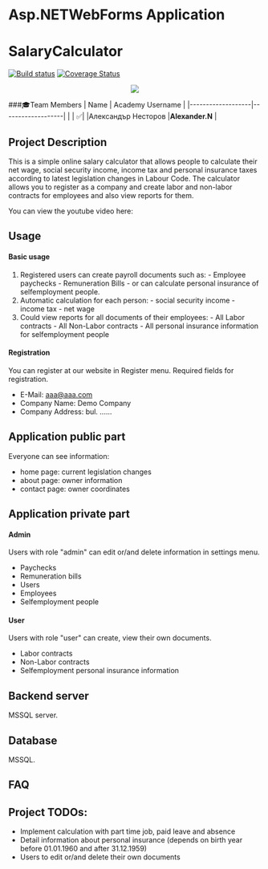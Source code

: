 # Asp.NETWebForms Application

# SalaryCalculator

[![Build status](https://ci.appveyor.com/api/projects/status/se8cihlsdj00miix/branch/master?svg=true)](https://ci.appveyor.com/project/alexnestorov/asp-netwebformsapp/branch/master)
[![Coverage Status](https://coveralls.io/repos/github/Team-Ressurrection/ASP.NETWebFormsApp/badge.svg?branch=master)](https://coveralls.io/github/Team-Ressurrection/ASP.NETWebFormsApp?branch=master)

<p align="center">
<a href="http://academy.telerik.com/">
<img src="https://camo.githubusercontent.com/08ecbe7b67d65cc7c6990787e2836b27b4296f2d/68747470733a2f2f7261772e6769746875622e636f6d2f666c65787472792f54656c6572696b2d41636164656d792f6d61737465722f50726f6772616d6d696e6725323077697468253230432532332f436f6465732f4f746865722f54656c6572696b2e706e67"/>
</a>

###:mortar_board:Team Members
| Name              | Academy Username      	|
|-------------------|-------------------|
|                   | :white_check_mark:|
|Александър Несторов |__Alexander.N__	        |

## Project Description  

This is a simple online salary calculator that allows people to calculate their net wage, social security income, income tax and personal insurance taxes according to latest legislation changes in Labour Code. The calculator allows you to register as a company and create labor and non-labor contracts for employees and also view reports for them.

You can view the youtube video here:

## Usage

#### Basic usage
  1. Registered users can create payroll documents such as: 
    - Employee paychecks
    - Remuneration Bills
    - or can calculate personal insurance of selfemployment people.
  2. Automatic calculation for each person:
    - social security income
    - income tax
    - net wage
  3. Could view reports for all documents of their employees:
    - All Labor contracts
    - All Non-Labor contracts
    - All personal insurance information for selfemployment people

#### Registration
You can register at our website in Register menu.
Required fields for registration.
  - E-Mail: aaa@aaa.com
  - Company Name: Demo Company
  - Company Address: bul. ......

## Application public part

Everyone can see information:
  - home page: current legislation changes
  - about page: owner information
  - contact page: owner coordinates

## Application private part

#### Admin
Users with role "admin" can edit or/and delete information in settings menu.
  - Paychecks
  - Remuneration bills
  - Users
  - Employees
  - Selfemployment people
  
#### User
Users with role "user" can create, view their own documents.
  - Labor contracts
  - Non-Labor contracts
  - Selfemployment personal insurance information

## Backend server

MSSQL server.

## Database

MSSQL.

## FAQ

## Project TODOs:
  - Implement calculation with part time job, paid leave and absence
  - Detail information about personal insurance (depends on birth year before 01.01.1960 and after 31.12.1959)
  - Users to edit or/and delete their own documents
